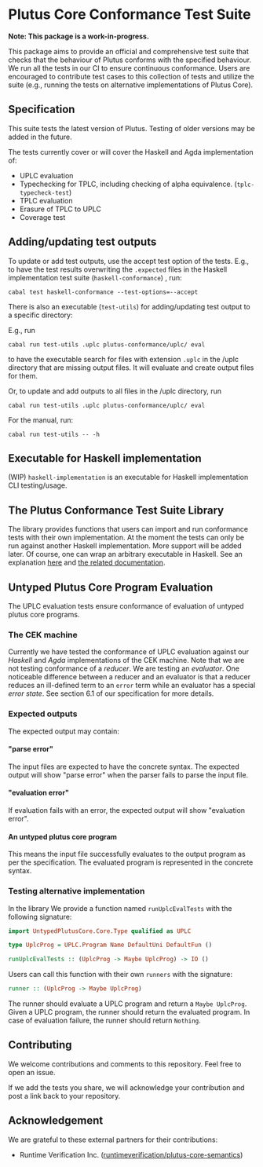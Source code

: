 # Plutus Core Conformance Test Suite

**Note: This package is a work-in-progress.**

This package aims to provide an official and comprehensive test suite that checks that the behaviour of Plutus conforms with the specified behaviour. We run all the tests in our CI to ensure continuous conformance. Users are encouraged to contribute test cases to this collection of tests and utilize the suite (e.g., running the tests on alternative implementations of Plutus Core).

## Specification

This suite tests the latest version of Plutus. Testing of older versions may be added in the future.

The tests currently cover or will cover the Haskell and Agda implementation of:

- UPLC evaluation
- Typechecking for TPLC, including checking of alpha equivalence. (`tplc-typecheck-test`)
- TPLC evaluation
- Erasure of TPLC to UPLC
- Coverage test
<!-- - Costing conformance? -->

## Adding/updating test outputs

To update or add test outputs, use the accept test option of the tests. E.g., to have the test results overwriting the `.expected` files in the Haskell implementation test suite (`haskell-conformance`) , run:

`cabal test haskell-conformance --test-options=--accept`

There is also an executable (`test-utils`) for adding/updating test output to a specific directory:

E.g., run

`cabal run test-utils .uplc plutus-conformance/uplc/ eval`

to have the executable search for files with extension `.uplc` in the /uplc directory that are missing output files. It will evaluate and create output files for them.

Or, to update and add outputs to all files in the /uplc directory, run

`cabal run test-utils .uplc plutus-conformance/uplc/ eval`

For the manual, run:

`cabal run test-utils -- -h`

## Executable for Haskell implementation

(WIP) `haskell-implementation` is an executable for Haskell implementation CLI testing/usage.

## The Plutus Conformance Test Suite Library

The library provides functions that users can import and run conformance tests with their own implementation. At the moment the tests can only be run against another Haskell implementation. More support will be added later. Of course, one can wrap an arbitrary executable in Haskell. See an explanation [here](https://www.fpcomplete.com/blog/2017/02/typed-process/) and [the related documentation](https://www.stackage.org/haddock/lts-19.11/typed-process-0.2.10.1/System-Process-Typed.html).

## Untyped Plutus Core Program Evaluation

The UPLC evaluation tests ensure conformance of evaluation of untyped plutus core programs.

### The CEK machine

Currently we have tested the conformance of UPLC evaluation against our *Haskell* and *Agda* implementations of the CEK machine. Note that we are not testing conformance of a *reducer*. We are testing an *evaluator*. One noticeable difference between a reducer and an evaluator is that a reducer reduces an ill-defined term to an `error` term while an evaluator has a special *error state*. See section 6.1 of our specification for more details. <!--TODO add link to the spec when it's ready. -->

### Expected outputs

The expected output may contain:

#### "parse error"

The input files are expected to have the concrete syntax. The expected output will show "parse error" when the parser fails to parse the input file.

#### "evaluation error"

If evaluation fails with an error, the expected output will show "evaluation error".

#### An untyped plutus core program

This means the input file successfully evaluates to the output program as per the specification. The evaluated program is represented in the concrete syntax.

### Testing alternative implementation

In the library We provide a function named `runUplcEvalTests` with the following signature:

```haskell
import UntypedPlutusCore.Core.Type qualified as UPLC

type UplcProg = UPLC.Program Name DefaultUni DefaultFun ()

runUplcEvalTests :: (UplcProg -> Maybe UplcProg) -> IO ()
```

Users can call this function with their own `runners` with the signature:

```haskell
runner :: (UplcProg -> Maybe UplcProg)
```

The runner should evaluate a UPLC program and return a `Maybe UplcProg`. Given a UPLC program, the runner should return the evaluated program. In case of evaluation failure, the runner should return `Nothing`.

<!-- 
### Type checker

The type checker synthesizes the kind of a given type and the type of a given term. This does not involve any form of inference as Plutus Core is already fully typed. It merely checks the consistency of all variable declarations and the well-formedness of types and terms, while deriving the kind or type of the given type or term.

NB: The type checker requires terms to meet the global uniqueness property. If this is not a given, use a renamer pass to suitably pre-process the term in question.

The `plc` executable can be used to type check programs. Run `cabal run plc typecheck -- -h` in the plutus directory for a full list of options.
 -->

## Contributing

We welcome contributions and comments to this repository. Feel free to open an issue.

If we add the tests you share, we will acknowledge your contribution and post a link back to your repository.

## Acknowledgement

We are grateful to these external partners for their contributions:

- Runtime Verification Inc. ([runtimeverification/plutus-core-semantics](https://github.com/runtimeverification/plutus-core-semantics/tree/master/tests))
